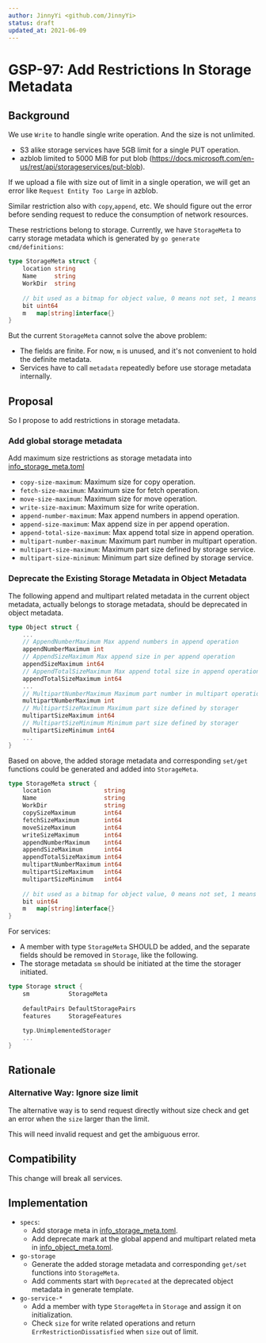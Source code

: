 ```yaml
---
author: JinnyYi <github.com/JinnyYi>
status: draft
updated_at: 2021-06-09
---
```


# GSP-97: Add Restrictions In Storage Metadata

## Background

We use `Write` to handle single write operation. And the size is not unlimited.

- S3 alike storage services have 5GB limit for a single PUT operation.
- azblob limited to 5000 MiB for put blob (<https://docs.microsoft.com/en-us/rest/api/storageservices/put-blob>).

If we upload a file with size out of limit in a single operation, we will get an error like `Request Entity Too Large` in azblob.

Similar restriction also with `copy`,`append`, etc. We should figure out the error before sending request to reduce the consumption of network resources.

These restrictions belong to storage. Currently, we have `StorageMeta` to carry storage metadata which is generated by `go generate cmd/definitions`:

```go
type StorageMeta struct {
	location string
	Name     string
	WorkDir  string
	
	// bit used as a bitmap for object value, 0 means not set, 1 means set 
	bit uint64
	m   map[string]interface{}
}
```

But the current `StorageMeta` cannot solve the above problem:

- The fields are finite. For now, `m` is unused, and it's not convenient to hold the definite metadata.
- Services have to call `metadata` repeatedly before use storage metadata internally.

## Proposal

So I propose to add restrictions in storage metadata.

### Add global storage metadata

Add maximum size restrictions as storage metadata into [info_storage_meta.toml]

- `copy-size-maximum`: Maximum size for copy operation.
- `fetch-size-maximum`: Maximum size for fetch operation.
- `move-size-maximum`: Maximum size for move operation.
- `write-size-maximum`: Maximum size for write operation.
- `append-number-maximum`: Max append numbers in append operation.
- `append-size-maximum`: Max append size in per append operation.
- `append-total-size-maximum`: Max append total size in append operation.
- `multipart-number-maximum`: Maximum part number in multipart operation.
- `multipart-size-maximum`: Maximum part size defined by storage service.
- `multipart-size-minimum`: Minimum part size defined by storage service.

### Deprecate the Existing Storage Metadata in Object Metadata

The following append and multipart related metadata in the current object metadata, actually belongs to storage metadata, should be deprecated in object metadata.

```go
type Object struct {
	...
    // AppendNumberMaximum Max append numbers in append operation
    appendNumberMaximum int
    // AppendSizeMaximum Max append size in per append operation
    appendSizeMaximum int64
    // AppendTotalSizeMaximum Max append total size in append operation
    appendTotalSizeMaximum int64
	...
    // MultipartNumberMaximum Maximum part number in multipart operation
    multipartNumberMaximum int
    // MultipartSizeMaximum Maximum part size defined by storager
    multipartSizeMaximum int64
    // MultipartSizeMinimum Minimum part size defined by storager
    multipartSizeMinimum int64
	...
}
```


Based on above, the added storage metadata and corresponding `set/get` functions could be generated and added into `StorageMeta`.

```go
type StorageMeta struct {
	location               string
	Name                   string
	WorkDir                string
	copySizeMaximum        int64
	fetchSizeMaximum       int64
	moveSizeMaximum        int64
	writeSizeMaximum       int64
	appendNumberMaximum    int64
	appendSizeMaximum      int64
	appendTotalSizeMaximum int64
	multipartNumberMaximum int64
	multipartSizeMaximum   int64
	multipartSizeMinimum   int64
	
	// bit used as a bitmap for object value, 0 means not set, 1 means set 
	bit uint64
	m   map[string]interface{}
}
```

For services:
- A member with type `StorageMeta` SHOULD be added, and the separate fields should be removed in `Storage`, like the following.
- The storage metadata `sm` should be initiated at the time the storager initiated.

```go
type Storage struct {
	sm           StorageMeta
	
	defaultPairs DefaultStoragePairs
	features     StorageFeatures
	
	typ.UnimplementedStorager
	...
}
```

## Rationale

### Alternative Way: Ignore size limit

The alternative way is to send request directly without size check and get an error when the `size` larger than the limit.

This will need invalid request and get the ambiguous error.

## Compatibility

This change will break all services.

## Implementation

- `specs`:
  - Add storage meta in [info_storage_meta.toml].
  - Add deprecate mark at the global append and multipart related meta in [info_object_meta.toml].
- `go-storage`
  - Generate the added storage metadata and corresponding `get/set` functions into `StorageMeta`.
  - Add comments start with `Deprecated` at the deprecated object metadata in generate template.
- `go-service-*`
   - Add a member with type `StorageMeta` in `Storage` and assign it on initialization.
   - Check `size` for write related operations and return `ErrRestrictionDissatisfied` when `size` out of limit.

[info_storage_meta.toml]: ../definitions/info_storage_meta.toml
[info_object_meta.toml]: ../definitions/info_object_meta.toml
